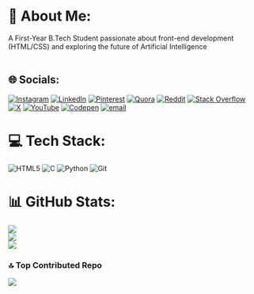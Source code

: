 # 💫 About Me:
A First-Year B.Tech Student passionate about front-end development (HTML/CSS) and exploring the future of Artificial Intelligence<br><br>


## 🌐 Socials:
[![Instagram](https://img.shields.io/badge/Instagram-%23E4405F.svg?logo=Instagram&logoColor=white)](https://instagram.com/kage_adi) [![LinkedIn](https://img.shields.io/badge/LinkedIn-%230077B5.svg?logo=linkedin&logoColor=white)](https://linkedin.com/in/adityagotlost) [![Pinterest](https://img.shields.io/badge/Pinterest-%23E60023.svg?logo=Pinterest&logoColor=white)](https://pinterest.com/adityagotlost) [![Quora](https://img.shields.io/badge/Quora-%23B92B27.svg?logo=Quora&logoColor=white)](https://quora.com/profile/adityagotlost) [![Reddit](https://img.shields.io/badge/Reddit-%23FF4500.svg?logo=Reddit&logoColor=white)](https://reddit.com/user/adityagotlost) [![Stack Overflow](https://img.shields.io/badge/-Stackoverflow-FE7A16?logo=stack-overflow&logoColor=white)](https://stackoverflow.com/users/31716091) [![X](https://img.shields.io/badge/X-black.svg?logo=X&logoColor=white)](https://x.com/stormxadi) [![YouTube](https://img.shields.io/badge/YouTube-%23FF0000.svg?logo=YouTube&logoColor=white)](https://youtube.com/@adityagotlost) [![Codepen](https://img.shields.io/badge/Codepen-000000?logo=codepen&logoColor=white)](https://codepen.io/adityagotlost) [![email](https://img.shields.io/badge/Email-D14836?logo=gmail&logoColor=white)](mailto:adityaanand3316@gmail.com) 

# 💻 Tech Stack:
![HTML5](https://img.shields.io/badge/html5-%23E34F26.svg?style=for-the-badge&logo=html5&logoColor=white) ![C](https://img.shields.io/badge/c-%2300599C.svg?style=for-the-badge&logo=c&logoColor=white) ![Python](https://img.shields.io/badge/python-3670A0?style=for-the-badge&logo=python&logoColor=ffdd54) ![Git](https://img.shields.io/badge/git-%23F05033.svg?style=for-the-badge&logo=git&logoColor=white)
# 📊 GitHub Stats:
![](https://github-readme-stats.vercel.app/api?username=adityagotlost&theme=dark&hide_border=false&include_all_commits=true&count_private=true)<br/>
![](https://nirzak-streak-stats.vercel.app/?user=adityagotlost&theme=dark&hide_border=false)<br/>
![](https://github-readme-stats.vercel.app/api/top-langs/?username=adityagotlost&theme=dark&hide_border=false&include_all_commits=true&count_private=true&layout=compact)

### 🔝 Top Contributed Repo
![](https://github-contributor-stats.vercel.app/api?username=adityagotlost&limit=5&theme=dark&combine_all_yearly_contributions=true)

<!-- Proudly created with GPRM ( https://gprm.itsvg.in ) -->
